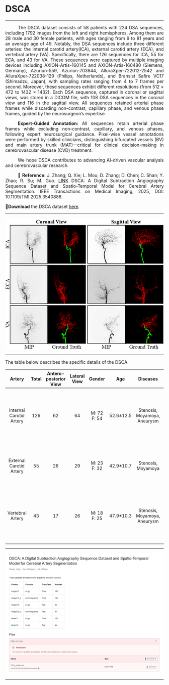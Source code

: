 # DSCA
****

<div align="justify" style="text-indent: 40px;">The DSCA dataset consists of 58 patients with 224 DSA sequences, including 1792 images from the left and right hemispheres. Among them are 28 male and 30 female patients, with ages ranging from 9 to 81 years and an average age of 49. Notably, the DSA sequences include three different arteries: the internal carotid artery(ICA), external carotid artery (ECA), and vertebral artery (VA). Specifically, there are 126 sequences for ICA, 55 for ECA, and 43 for VA. These sequences were captured by multiple imaging devices including AXION-Artis-160145 and AXION-Artis-160480 (Siemens, Germany), Azurion-559, Azurion-703844, AlluraXper-722012-2542 and AlluraXper-722038-129 (Philips, Netherlands), and Bransist Safire VC17 (Shimadzu, Japan), with sampling rates ranging from 4 to 7 frames per second. Moreover, these sequences exhibit different resolutions (from 512 × 472 to 1432 × 1432). Each DSA sequence, captured in coronal or sagittal views, was stored in a DICOM file, with 108 DSA sequences in the coronal view and 116 in the sagittal view. All sequences retained arterial phase frames while discarding non-contrast, capillary phase, and venous phase frames, guided by the neurosurgeon’s expertise.

**Expert-Guided Annotation:**
All sequences retain arterial phase frames while excluding non-contrast, capillary, and venous phases, following expert neurosurgical guidance. Pixel-wise vessel annotations were performed by skilled clinicians, distinguishing bifurcated vessels (BV) and main artery trunk (MAT)—critical for clinical decision-making in cerebrovascular disease (CVD) treatment.

We hope DSCA contributes to advancing AI-driven vascular analysis and cerebrovascular research.

📖 **Reference:**
J. Zhang; Q. Xie; L. Mou; D. Zhang; D. Chen; C. Shan; Y. Zhao; R. Su; M. Guo. [LINK](https://ieeexplore.ieee.org/abstract/document/10884618) DSCA: A Digital Subtraction Angiography Sequence Dataset and Spatio-Temporal Model for Cerebral Artery Segmentation. IEEE Transactions on Medical Imaging, 2025, DOI: 10.1109/TMI.2025.3540886.</div>

📢**Download** the DSCA dataset [here](https://zenodo.org/records/11255024). 

****

![image](https://github.com/jiongzhang-john/DSCA/blob/main/images/label.png)
****

The table below describes the specific details of the DSCA.

| Artery | Total | Antero-posterior View | Lateral View | Gender | Age | Diseases | Devices | Sample Rate | Resolution |
|:--------:|:----------:|:--------:|:--------:|:--------:|:--------:|:--------:|:--------:|:--------:|:--------:|
| Internal Carotid Artery | 126 | 62 | 64 | M: 72 <br> F: 54| 52.6&plusmn;12.5 | Stenosis, Moyamoya, Aneurysm | Siemens-AXIONM Artis, Philips-Azurion, Philips-AlluraXper, Shimadzu-Bransist Safire | 4, 6, 7 | 512\*472, 512\*512, 742\*960, 844\*844, 952\*952, 1024\*1024, 1432\*1432 | 
| External Carotid Artery | 55  | 26 | 29 | M: 23 <br> F: 32| 42.9&plusmn;10.7 | Stenosis, Moyamoya           | Siemens-AXIONM Artis, Philips-Azurion, Shimadzu-Bransist Safire                     | 6, 7    | 512\*512, 742\*960, 952\*952, 1024\*1024 | 
| Vertebral Artery        | 43  | 17 | 26 | M: 18 <br> F: 25| 47.9&plusmn;10.3 | Stenosis, Moyamoya, Aneurysm | Siemens-AXIONM Artis, Philips-Azurion, Philips-AlluraXper, Shimadzu-Bransist Safire | 6, 7    | 512\*472, 512\*512, 742\*960, 952\*952, 1024\*1024, 1432\*1432 | 

****


![image](https://github.com/jiongzhang-john/DSCA/blob/main/images/link.png)
****
